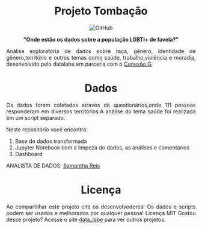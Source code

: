 <h1 align="center"> Projeto Tombação </h1>
<p align="center"><img alt="GitHub" src="https://img.shields.io/github/license/datalabe/analise_tombacao"></img>

<p align="center"><b>"Onde estão os dados sobre a população LGBTI+ de favela?"</b></p>
<p align="justify">Análise exploratória de dados sobre raça, gênero, identidade de gênero,território e outros temas como saúde, trabalho,violência e moradia, desenvolvido pelo datalabe em parceria com o <a href="https://www.instagram.com/grupoconexaog/">Conexão G</a>.</p>

<h1 align="center">Dados</h1>
<p align="justify">Os dados foram coletados através de questionários,onde 111 pessoas responderam em diversos territórios.A análise do tema saúde foi realizada em um script separado.</p>

<p align="justify">Neste repositório você encontra:</p>
<ol>
  <li>Base de dados transformada</li>
  <li>Jupyter Notebook com a limpeza do dados, as análises e comentários</li>
  <li>Dashboard</li>
</ol>
             
 <p align="justify">ANALISTA DE DADOS: <a href="https://github.com/SamanthaReiis">Samantha Reis</a></p>
 
 <h1 align="center">Licença</h1>
<p align="justify">Ao compartilhar este projeto cite os desenvolvedores!
Os dados e scripts podem ser usados e melhorados por qualquer pessoa! Licença MIT
Gostou desse projeto? Acesse o site <a href="https://datalabe.org/">data_labe</a> para ver outros projetos.</p>
